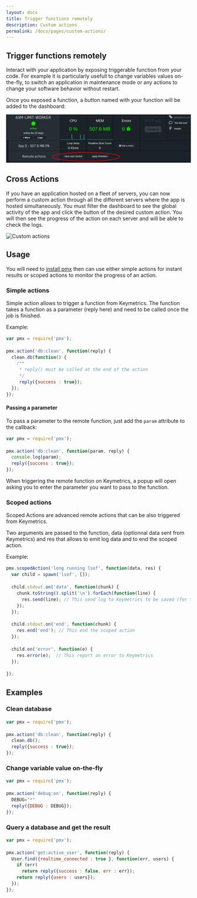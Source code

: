 ```yaml
---
layout: docs
title: Trigger functions remotely
description: Custom actions
permalink: /docs/pages/custom-actions/
---
```


## Trigger functions remotely

Interact with your application by exposing triggerable function from your code. For example it is particularly usefull to change variables values on-the-fly, to switch an application in maintenance mode or any actions to change your software behavior without restart. 

Once you exposed a function, a button named with your function will be added to the dashboard:

<img src="/images/custom-actions.png" alt="Custom actions"/>

## Cross Actions

If you have an application hosted on a fleet of servers, you can now perform a custom action through all the different servers where the app is hosted simultaneously. You must filter the dashboard to see the global activity of the app and click the button of the desired custom action. You will then see the progress of the action on each server and will be able to check the logs. 

<img src="http://i.imgur.com/bSsXaHL.jpg" alt="Custom actions"/>

## Usage

You will need to [install pmx](/docs/usage/install-pmx/) then can use either simple actions for instant results or scoped actions to monitor the progress of an action.

### Simple actions

Simple action allows to trigger a function from Keymetrics. The function takes a function as a parameter (reply here) and need to be called once the job is finished.

Example:

```javascript
var pmx = require('pmx');

pmx.action('db:clean', function(reply) {
  clean.db(function() {
    /**
     * reply() must be called at the end of the action
     */
     reply({success : true});
  });
});
```

#### Passing a parameter

To pass a parameter to the remote function, just add the `param` attribute to the callback:

```javascript
var pmx = require('pmx');

pmx.action('db:clean', function(param, reply) {
  console.log(param);
  reply({success : true});
});
```

When triggering the remote function on Keymetrics, a popup will open asking you to enter the parameter you want to pass to the function.

### Scoped actions

Scoped Actions are advanced remote actions that can be also triggered from Keymetrics.

Two arguments are passed to the function, data (optionnal data sent from Keymetrics) and res that allows to emit log data and to end the scoped action.

Example:

```javascript
pmx.scopedAction('long running lsof', function(data, res) {
  var child = spawn('lsof', []);

  child.stdout.on('data', function(chunk) {
    chunk.toString().split('\n').forEach(function(line) {
      res.send(line); // This send log to Keymetrics to be saved (for tracking)
    });
  });

  child.stdout.on('end', function(chunk) {
    res.end('end'); // This end the scoped action
  });

  child.on('error', function(e) {
    res.error(e);  // This report an error to Keymetrics
  });

});
```

## Examples

### Clean database

```javascript
var pmx = require('pmx');

pmx.action('db:clean', function(reply) {
  clean.db();
  reply({success : true});
});
```

### Change variable value on-the-fly

```javascript
var pmx = require('pmx');

pmx.action('debug:on', function(reply) {
  DEBUG="*"
  reply({DEBUG : DEBUG});
});
```

### Query a database and get the result

```javascript
var pmx = require('pmx');

pmx.action('get:active_user', function(reply) {
  User.find({realtime_connected : true }, function(err, users) {
    if (err)
      return reply({success : false, err : err});
    return reply({users : users});
  });
});
```
